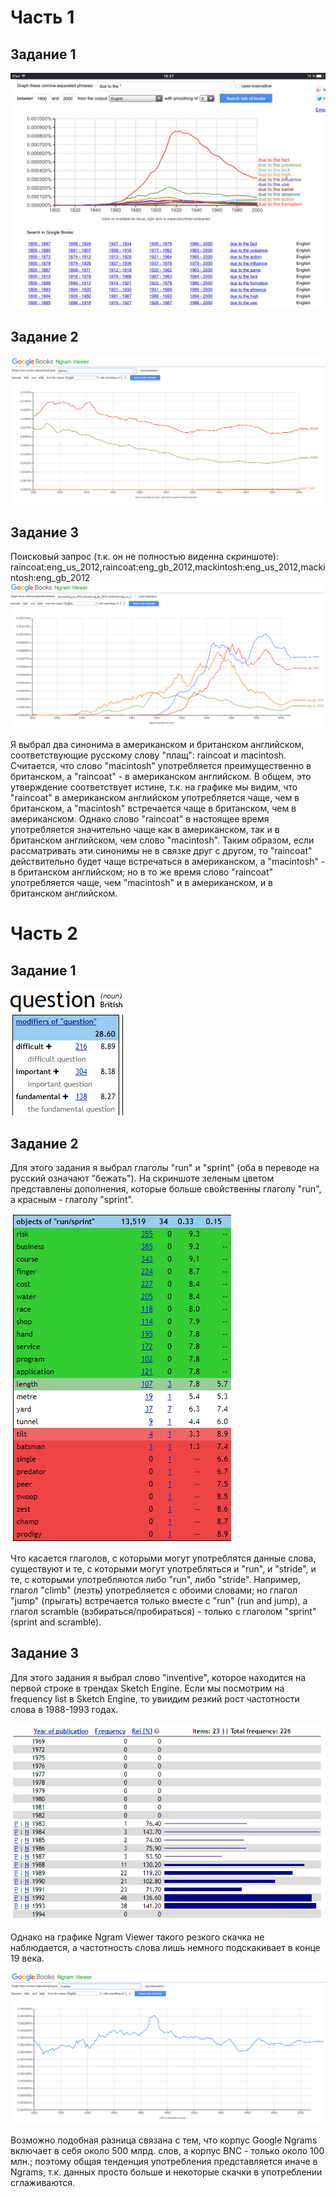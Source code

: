 # Часть 1
## Задание 1
![График](https://raw.githubusercontent.com/vladimirloginov999/hw6/master/IMG_0877.PNG)
## Задание 2
![График](https://raw.githubusercontent.com/vladimirloginov999/hw6/master/Скриншот%2029-03-2018%20104914.png)
## Задание 3
Поисковый запрос (т.к. он не полностью виденна скриншоте): raincoat:eng_us_2012,raincoat:eng_gb_2012,mackintosh:eng_us_2012,mackintosh:eng_gb_2012
![График](https://raw.githubusercontent.com/vladimirloginov999/hw6/master/Скриншот%2029-03-2018%20110238.png)

Я выбрал два синонима в американском и британском английском, соответствующие русскому слову "плащ": raincoat и macintosh. Считается, что слово "macintosh" употребляется преимущественно в британском, а "raincoat" - в американском английском. В общем, это утверждение соответствует истине, т.к. на графике мы видим, что "raincoat" в американском английском употребляется чаще, чем в британском, а "macintosh" встречается чаще в британском, чем в американском. Однако слово "raincoat" в настоящее время употребляется значительно чаще как в американском, так и в британском английском, чем слово "macintosh". Таким образом, если рассматривать эти синонимы не в связке друг с другом, то  "raincoat" действительно будет чаще встречаться в американском, а "macintosh" - в британском английском; но в то же время слово "raincoat" употребляется чаще, чем "macintosh" и в американском, и в британском английском.
# Часть 2
## Задание 1
![Скрин](https://raw.githubusercontent.com/vladimirloginov999/hw6/master/Скриншот%2029-03-2018%20113025.png)
## Задание 2
Для этого задания я выбрал глаголы "run" и "sprint" (оба в переводе на русский означают "бежать"). На скриншоте зеленым цветом представлены дополнения, которые больше свойственны глаголу "run", а красным - глаголу "sprint".

![Скрин](https://raw.githubusercontent.com/vladimirloginov999/hw6/master/Скриншот%2029-03-2018%20113859.png)

Что касается глаголов, с которыми могут употреблятся данные слова, существуют и те, с которыми могут употребляться и "run", и "stride", и те, с которыми употребляются либо "run", либо "stride". Например, глагол "climb" (лезть) употребляется с обоими словами; но глагол "jump" (прыгать) встречается только вместе с "run" (run and jump), а глагол scramble (взбираться/пробираться) - только с глаголом "sprint" (sprint and scramble).
## Задание 3
Для этого задания я выбрал слово "inventive", которое находится на первой строке в трендах Sketch Engine. Если мы посмотрим на frequency list в Sketch Engine, то увиидим резкий рост частотности слова в 1988-1993 годах.

![Скрин](https://raw.githubusercontent.com/vladimirloginov999/hw6/master/Скриншот%2029-03-2018%20120106.png)

Однако на графике Ngram Viewer такого резкого скачка не наблюдается, а частотность слова лишь немного подскакивает в конце 19 века. 

![Скрин](https://raw.githubusercontent.com/vladimirloginov999/hw6/master/Скриншот%2029-03-2018%20122103.png)

Возможно подобная разница связана с тем, что корпус Google Ngrams включает в себя около 500 млрд. слов, а корпус BNC - только около 100 млн.; поэтому общая тенденция употребления представляется иначе в Ngrams, т.к. данных просто больше и некоторые скачки в употреблении сглаживаются.
